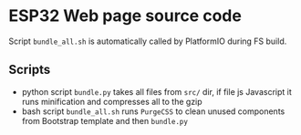 # ESP32 Web page source code
Script `bundle_all.sh` is automatically called by PlatformIO during FS build.

## Scripts
- python script `bundle.py` takes all files from `src/` dir, if file js Javascript it runs minification and compresses all to the gzip
- bash script `bundle_all.sh` runs `PurgeCSS` to clean unused components from Bootstrap template and then `bundle.py`